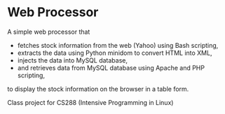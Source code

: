 # Web Processor

A simple web processor that 
- fetches stock information from the web (Yahoo) using Bash scripting, 
- extracts the data using Python minidom to convert HTML into XML,
- injects the data into MySQL database,
- and retrieves data from MySQL database using Apache and PHP scripting, 

to display the stock information on the browser in a table form.


Class project for CS288 (Intensive Programming in Linux)
